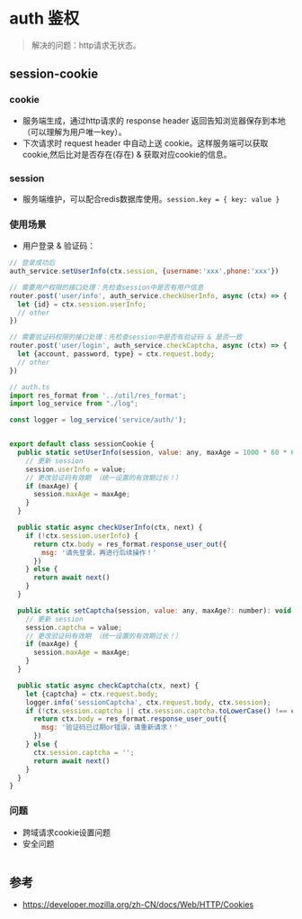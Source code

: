 # auth 鉴权
> 解决的问题：http请求无状态。


## session-cookie

### cookie
- 服务端生成，通过http请求的 response header 返回告知浏览器保存到本地（可以理解为用户唯一key）。
- 下次请求时 request header 中自动上送 cookie。这样服务端可以获取cookie,然后比对是否存在(存在) & 获取对应cookie的信息。

### session
- 服务端维护，可以配合redis数据库使用。`session.key = { key: value }`

### 使用场景
- 用户登录 & 验证码：
```js
// 登录成功后
auth_service.setUserInfo(ctx.session, {username:'xxx',phone:'xxx'})

// 需要用户权限的接口处理：先检查session中是否有用户信息
router.post('user/info', auth_service.checkUserInfo, async (ctx) => {
  let {id} = ctx.session.userInfo;
  // other
})

// 需要验证码权限的接口处理：先检查session中是否有验证码 & 是否一致
router.post('user/login', auth_service.checkCaptcha, async (ctx) => {
  let {account, password, type} = ctx.request.body;
  // other
})
```

```js
// auth.ts
import res_format from '../util/res_format';
import log_service from "./log";

const logger = log_service('service/auth/');


export default class sessionCookie {
  public static setUserInfo(session, value: any, maxAge = 1000 * 60 * 60 * 24): void {
    // 更新 session
    session.userInfo = value;
    // 更改验证码有效期 （统一设置的有效期过长！）
    if (maxAge) {
      session.maxAge = maxAge;
    }
  }

  public static async checkUserInfo(ctx, next) {
    if (!ctx.session.userInfo) {
      return ctx.body = res_format.response_user_out({
        msg: '请先登录，再进行后续操作！'
      })
    } else {
      return await next()
    }
  }

  public static setCaptcha(session, value: any, maxAge?: number): void {
    // 更新 session
    session.captcha = value;
    // 更改验证码有效期 （统一设置的有效期过长！）
    if (maxAge) {
      session.maxAge = maxAge;
    }
  }

  public static async checkCaptcha(ctx, next) {
    let {captcha} = ctx.request.body;
    logger.info('sessionCaptcha', ctx.request.body, ctx.session);
    if (!ctx.session.captcha || ctx.session.captcha.toLowerCase() !== captcha.toLowerCase()) {
      return ctx.body = res_format.response_user_out({
        msg: '验证码已过期or错误，请重新请求！'
      })
    } else {
      ctx.session.captcha = '';
      return await next()
    }
  }
}
```

### 问题
- 跨域请求cookie设置问题
- 安全问题
```js
```





## 参考
- https://developer.mozilla.org/zh-CN/docs/Web/HTTP/Cookies
